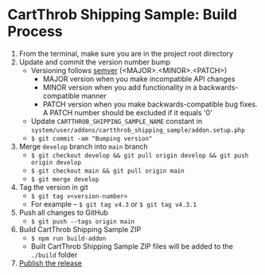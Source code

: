 # CartThrob Shipping Sample: Build Process

1. From the terminal, make sure you are in the project root directory
2. Update and commit the version number bump
    * Versioning follows [semver](https://semver.org/) (&lt;MAJOR&gt;.&lt;MINOR&gt;.&lt;PATCH&gt;)
        * MAJOR version when you make incompatible API changes
        * MINOR version when you add functionality in a backwards-compatible manner
        * PATCH version when you make backwards-compatible bug fixes. A PATCH number should be excluded if it equals '0'
    * Update `CARTTHROB_SHIPPING_SAMPLE_NAME` constant in `system/user/addons/cartthrob_shipping_sample/addon.setup.php`
    * `$ git commit -am "Bumping version"`
3. Merge `develop` branch into `main` branch
    * `$ git checkout develop && git pull origin develop && git push origin develop`
    * `$ git checkout main && git pull origin main`
    * `$ git merge develop`
4. Tag the version in git
    * `$ git tag v<version-number>`
    * For example – `$ git tag v4.3` or `$ git tag v4.3.1`
5. Push all changes to GitHub
    * `$ git push --tags origin main`
6. Build CartThrob Shipping Sample ZIP
    * `$ npm run build-addon`
    * Built CartThrob Shipping Sample ZIP files will be added to the `./build` folder
7. [Publish the release](release.md)
